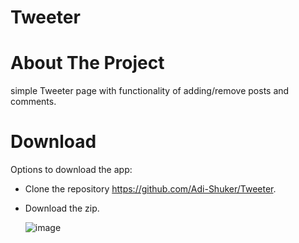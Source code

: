 # Tweeter

# About The Project

simple Tweeter page with functionality of adding/remove posts and comments.<br>

# Download

Options to download the app: <br>

- Clone the repository https://github.com/Adi-Shuker/Tweeter.
- Download the zip.
  
  
  ![image](https://user-images.githubusercontent.com/73653041/186399019-16d0bf3f-6ab7-417c-a2cb-91cd5647de41.png)
<br>




